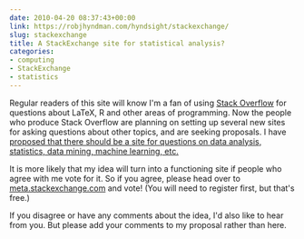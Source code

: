 ```yaml
---
date: 2010-04-20 08:37:43+00:00
link: https://robjhyndman.com/hyndsight/stackexchange/
slug: stackexchange
title: A StackExchange site for statistical analysis?
categories:
- computing
- StackExchange
- statistics
---
```


Regular readers of this site will know I'm a fan of using [Stack Overflow](http://stackoverflow.com) for questions about LaTeX, R and other areas of programming. Now the people who produce Stack Overflow are planning on setting up several new sites for asking questions about other topics, and are seeking proposals. I have [proposed that there should be a site for questions on data analysis, statistics, data mining, machine learning, etc. ](http://meta.stackexchange.com/questions/5547)

It is more likely that my idea will turn into a functioning site if people who agree with me vote for it. So if you agree, please head over to [meta.stackexchange.com](http://meta.stackexchange.com/questions/5547) and vote! (You will need to register first, but that's free.)

If you disagree or have any comments about the idea, I'd also like to hear from you. But please add your comments to my proposal rather than here.

